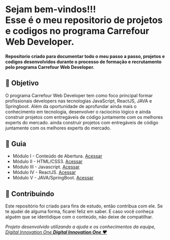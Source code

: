
<h1> Sejam bem-vindos!!! <br>
Esse é o meu repositorio de projetos e codigos no programa Carrefour Web Developer. </h1>

<h4> Repositorio criado para documentar todo o meu passo a passo, projetos e codigos desenvolvidos durante o processo de formação e recrutamento pelo programa Carrefour Web Developer. </h4>



<h2> 🎯 Objetivo </h2>
O programa Carrefour Web Developer tem como foco principal formar profissionais developers  nas tecnologias JavaScript, ReactJS, JAVA e Springboot. Além da oportunidade de aprofundar ainda mais o conhecimento em tecnologia, desenvolver o raciocínio lógico e ainda  construir projetos com entregáveis de código juntamente com os melhores experts do mercado. ainda  construir projetos com entregáveis de código juntamente com os melhores experts do mercado.


<h2 dir="auto"> 🚦 Guia </h2>
<ul dir="auto">
<li> Módulo I - Conteúdo de Abertura. <a href="https://www.notion.so/diegojfsr/M-dulo-I-Conte-do-de-Abertura-0cbc8147c5564a28bdd283c4d8cf3730"> Acessar </a></li>
<li> Módulo II - HTML/CSS3. <a href="https://www.notion.so/diegojfsr/M-dulo-II-HTML-CSS3-d78ffa4ae3ef47eeb66ddc95322c4d7c"> Acessar </a></li>
<li> Módulo III - Javascript. <a href="https://www.notion.so/diegojfsr/M-dulo-III-Javascript-e6e0393753964deb9abc064a233efbcd"> Acessar </a></li>
<li> Módulo IV - ReactJS. <a href="https://www.notion.so/diegojfsr/M-dulo-IV-ReactJS-ed19afbfddc14805816a6e052391af9e"> Acessar </a></li>
<li> Módulo V - JAVA/SpringBoot. <a href="https://www.notion.so/diegojfsr/M-dulo-V-JAVA-SpringBoot-0223958e7b1c470ca3cb71b601606eb3"> Acessar </a></li>
</ul>


<h2 dir="auto"> 🤝 Contribuindo </h2>
<p dir="auto">Este repositório foi criado para fins de estudo, então contribua com ele. Se te ajudei de alguma forma, ficarei feliz em
saber. E caso você conheça alguém que se identidique com o conteúdo, não deixe de compatilhar.</p>



<p dir="auto">
<em>
  Projeto desenvolvido utilizando a ajuda e os conhecimentos da equipe, 
  <a href=" https://www.dio.me/ "> Digital Innovation One <a href="https://www.dio.me/"> 
    <strong>  Digital Innovation One ❤️ </strong> 
</a>
</em>
</p>
  




